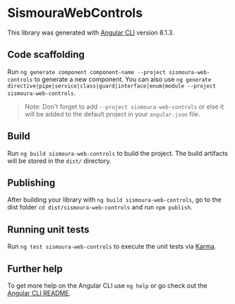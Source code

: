 # SismouraWebControls

This library was generated with [Angular CLI](https://github.com/angular/angular-cli) version 8.1.3.

## Code scaffolding

Run `ng generate component component-name --project sismoura-web-controls` to generate a new component. You can also use `ng generate directive|pipe|service|class|guard|interface|enum|module --project sismoura-web-controls`.
> Note: Don't forget to add `--project sismoura-web-controls` or else it will be added to the default project in your `angular.json` file. 

## Build

Run `ng build sismoura-web-controls` to build the project. The build artifacts will be stored in the `dist/` directory.

## Publishing

After building your library with `ng build sismoura-web-controls`, go to the dist folder `cd dist/sismoura-web-controls` and run `npm publish`.

## Running unit tests

Run `ng test sismoura-web-controls` to execute the unit tests via [Karma](https://karma-runner.github.io).

## Further help

To get more help on the Angular CLI use `ng help` or go check out the [Angular CLI README](https://github.com/angular/angular-cli/blob/master/README.md).
